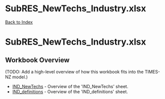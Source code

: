 # SubRES_NewTechs_Industry.xlsx

[Back to Index](../../README.md)

# SubRES_NewTechs_Industry.xlsx

## Workbook Overview

(TODO: Add a high-level overview of how this workbook fits into the TIMES-NZ model.)

- [IND_NewTechs](IND_NewTechs.md) - Overview of the 'IND_NewTechs' sheet.
- [IND_definitions](IND_definitions.md) - Overview of the 'IND_definitions' sheet.

